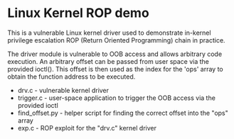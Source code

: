 # Linux Kernel ROP demo

This is a vulnerable Linux kernel driver used to demonstrate in-kernel
privilege escalation ROP (Return Oriented Programming) chain in practice.

The driver module is vulnerable to OOB access and allows arbitrary code
execution. An arbitrary offset can be passed from user space via the provided
ioctl(). This offset is then used as the index for the 'ops' array to obtain
the function address to be executed. 
 
* drv.c - vulnerable kernel driver
* trigger.c - user-space application to trigger the OOB access via the provided
  ioctl
* find_offset.py - helper script for finding the correct offset into the "ops" array
* exp.c - ROP exploit for the "drv.c" kernel driver
